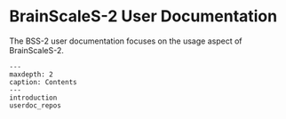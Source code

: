# BrainScaleS-2 User Documentation

The BSS-2 user documentation focuses on the usage aspect of BrainScaleS-2.

```{toctree}
---
maxdepth: 2
caption: Contents
---
introduction
userdoc_repos
```
